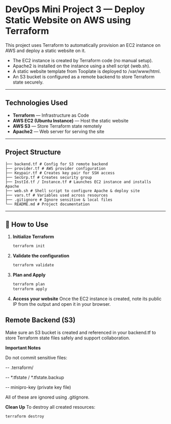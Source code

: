 # DevOps Mini Project 3 — Deploy Static Website on AWS using Terraform

This project uses Terraform to automatically provision an EC2 instance on AWS and deploy a static website on it.

- The EC2 instance is created by Terraform code (no manual setup).
- Apache2 is installed on the instance using a shell script (web.sh).
- A static website template from Tooplate is deployed to /var/www/html.
- An S3 bucket is configured as a remote backend to store Terraform state securely.

---

##  Technologies Used
- **Terraform** — Infrastructure as Code
- **AWS EC2 (Ubuntu Instance)** — Host the static website
- **AWS S3** — Store Terraform state remotely
- **Apache2** — Web server for serving the site

---

##  Project Structure
```
├── backend.tf # Config for S3 remote backend
├── provider.tf # AWS provider configuration
├── Keypair.tf # Creates key pair for SSH access
├── SecGrp.tf # Creates security group
├── InstId.tf / Instance.tf # Launches EC2 instance and installs Apache
├── web.sh # Shell script to configure Apache & deploy site
├── vars.tf # Variables used across resources
├── .gitignore # Ignore sensitive & local files
└── README.md # Project documentation
```

---

## 🚀 How to Use

1. **Initialize Terraform**
   ```bash
   terraform init
2. **Validate the configuration**
   ```bash
   terraform validate
3. **Plan and Apply**
   ```bash
   terraform plan
   terraform apply
4. **Access your website**
   Once the EC2 instance is created, note its public IP from the output and open it in your browser.

## Remote Backend (S3)

Make sure an S3 bucket is created and referenced in your backend.tf to store Terraform state files safely and support collaboration.

**Important Notes**

 Do not commit sensitive files:

-- .terraform/

-- *.tfstate / *.tfstate.backup

-- minipro-key (private key file)

All of these are ignored using .gitignore.

**Clean Up**
To destroy all created resources:
```bash
terraform destroy
